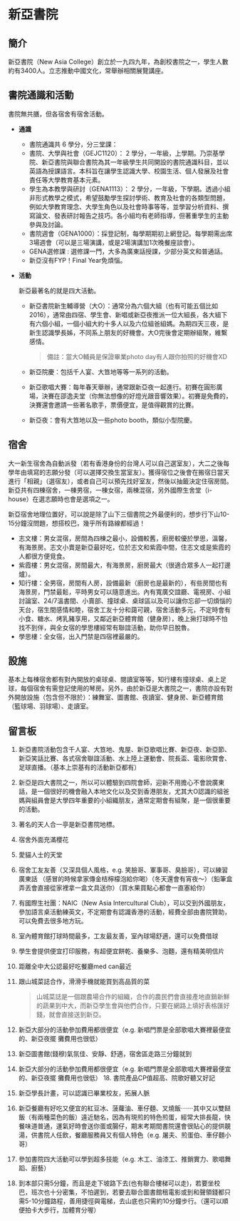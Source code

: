 # 新亞書院

## 簡介

新亞書院（New Asia College）創立於一九四九年，為創校書院之一，學生人數約有3400人。立志推動中國文化，常舉辦相關展覽講座。

## 書院通識和活動

書院無共膳，但各宿舍有宿舍活動。

* **通識**
  * 書院通識共 6 學分，分三堂課：
  * 書院、大學與社會（GEJC1120）： 2 學分，一年級，上學期。乃崇基學院、新亞書院與聯合書院為其一年級學生共同開設的書院通識科目，並以英語為授課語言。本科旨在讓學生認識大學、校園生活、個人發展及社會責任等大學教育基本元素。
  * 學生為本教學與研討（GENA1113）： 2 學分，一年級，下學期。透過小組非形式教學之模式，希望鼓勵學生探討學術、教育及社會的各類型問題，例如大學教育理念、大學生角色以及社會時事等等，並學習分析資料、撰寫論文、發表研討報告之技巧。各小組均有老師指導，但著重學生的主動參與及討論。
  * 書院週會（GENA1000）：採登記制，每學期期初上網登記。每學期需出席3場週會（可以是三場演講，或是2場演講加1次晚餐座談會）。
  * GENA選修課 : 選修課一門，大多為廣東話授課，少部分英文和普通話。
  * 新亞沒有FYP！Final Year免煩惱。
* **活動**

  新亞最著名的就是四大活動。

  * 新亞書院新生輔導營（大O）：通常分為六個大組（也有可能五個比如2016），通常由四宿、學生會、新唱或新亞夜推派一位大組長，各大組下有六個小組，一個小組大約十多人以及六位組爸組媽。為期四天三夜，是新生認識學長姊，不同系上朋友的好機會。大O完後會定期辦組聚，維繫感情。

    > 備註：當大O輔員是保證畢業photo day有人跟你拍照的好機會XD

  * 新亞院慶：包括千人宴、大笪地等等一系列的活動。
  * 新亞歌唱大賽：每年春天舉辦，通常跟新亞夜一起進行。初賽在圓形廣場，決賽在邵逸夫堂（你無法想像的好燈光跟音響效果）。初賽是免費的，決賽還會邀請一些著名歌手，票價便宜，是值得觀賞的比賽。
  * 新亞夜：會有大笪地以及一些photo booth，類似小型院慶。

## 宿舍

大一新生宿舍為自動派發（若有香港身份的台灣人可以自己選室友），大二之後每學年由填寫的志願分發（可以選擇交換生當室友）。獲得宿位之後會在搬宿日當天進行「相親」（選宿友），或者自己可以預先找好室友，然後以抽籤決定住宿房間。新亞共有四棟宿舍，一棟男宿，一棟女宿，兩棟混宿，另外國際生舍堂（i-house）在選志願時也會是選項之一。

新亞宿舍地理位置好，可以說是除了山下三個書院之外最便利的，想步行下山10-15分鐘沒問題，想搭校巴，幾乎所有路線都經過！

* 志文樓：男女混宿，房間為四棟之最小，設備較舊，廚房較優於學思，溫馨，有海景房。志文小賣是新亞最好吃，位於志文和紫霞中間，住志文或是紫霞的人都很方便覓食。
* 紫霞樓：男女混宿，房間最大，有海景房，廚房最大（很適合眾多人一起打邊爐）。
* 知行樓：全男宿，房間有人房，設備最新（廚房也是最新的），有些房間也有海景房，門禁最鬆，平時男女可以隨意進出。內有寬廣交誼廳、電視房、小組討論室、24/7溫書間、小賣部、撞球桌、桌球區以及可以讓你忘卻一切煩惱的天台，宿生間感情和睦，宿舍工友十分和藹可親，宿舍活動多元，不定時會有小食、糖水、烤乳豬享用，又鄰近新亞體育館（健身房），晚上揪打球時不怕找不到伴，與全女宿的學思樓經常有聯誼活動，助你早日脫魯。
* 學思樓：全女宿，出入門禁是四宿裡最嚴的。

## 設施

基本上每棟宿舍都有對內開放的桌球桌、閱讀室等等，知行樓有撞球桌、桌上足球，每個宿舍有需登記使用的琴房。另外，由於新亞是大書院之一，書院亦設有對外開放設施（包含但不限於）：練舞室、圖書館、夜讀室、健身房、新亞體育館（籃球場、羽球場）、走讀室。

## 留言板

1. 新亞書院活動包含千人宴、大笪地、鬼屋、新亞歌唱比賽、新亞夜、新亞節、新亞笑話比賽、各式宿舍聯誼活動、水上陸上運動會、院長盃、電影欣賞會、足球直播。（基本上崇基有的活動新亞都有）
2. 新亞是四大書院之一，所以可以體驗到四院會師，迎新不用擔心不會說廣東話，是一個很好的機會融入本地文化以及交到香港朋友，尤其大O認識的組爸媽與組員會是大學四年重要的小組織朋友，通常定期會有組聚，是一個很重要的活動。
3. 著名的天人合一亭是新亞書院地標。
4. 宿舍外面充滿櫻花
5. 愛貓人士的天堂
6. 宿舍工友友善（又深具個人風格，e.g. 笑臉哥、軍事哥、臭臉哥），可以練習廣東話 （感冒的時候拿家傳金桔檸檬泡給你喝）（冬天還會有宵夜～）（鉛筆盒弄丟會直接從家裡拿一盒文具送你）（買水果買點心都會一直塞給你）
7. 有國際生社團：NAIC（New Asia Intercultural Club），可以交到外國朋友，參加語言桌活動練英文，不定期會有認識香港的活動，經費全部由書院贊助，可以免費去很多地方玩。
8. 室內體育館打球時間最多，工友最友善，室內球場舒適，還可以免費借球
9. 學生會提供便宜打印服務，有超便宜餅乾、養樂多、泡麵，還有精美明信片
10. 距離全中大公認最好吃餐廳med can最近
11. 跟山城菜誌合作，滑滑手機就能買到高品質的菜

    > 山城菜誌是一個跟農場合作的組織，合作的農民們會直接產地直銷新鮮的蔬果到中大，而新亞學生會與他們合作，只要在網路上填好表格匯好錢，就會直接送到新亞。

12. 新亞大部分的活動參加費用都很便宜（e.g. 新唱門票是全部歌唱大賽裡最便宜的、新亞夜擺  攤費用也很低）
13. 新亞圖書館\(錢穆\)氣氛佳、安靜、舒適，宿舍區走路三分鐘就到
14. 新亞大部分的活動參加費用都很便宜（e.g. 新唱門票是全部歌唱大賽裡最便宜的、新亞夜擺  攤費用也很低）  18. 書院產品CP值超高、院歌好聽又好記
15. 新亞學長計畫，可以認識已畢業校友，拓展人脈
16. 新亞餐廳有好吃又便宜的紅豆冰、菠蘿油、車仔麵、叉燒飯⋯⋯其中又以雙餸飯（有兩種菜色的飯）遠近馳名，因為有現煎的特色煎蛋，經常大排長龍，快餐味道普通，運氣好時會送你蛋或腸仔，期末考期間書院還會很貼心的提供靚湯，供書院人任飲，餐廳服務員又有個人特色（e.g. 屠夫、煎蛋伯、車仔麵小哥）
17. 參加書院四大活動可以學到超多技能（e.g. 木工、油漆工、推銷實力、歌唱舞蹈、廚藝）
18.  到本部只需5分鐘，而且是走下坡路下去\(也有聯合樓梯可以走\)，若要坐校巴，班次也十分密集，不怕遲到，若要去聯合圖書館租電影或到和聲領錢都只需5-10分鐘路程，善用捷徑與電梯，去山底也只需約10分鐘步行。（還可以順便拍卡大步行，加體育分喔）

